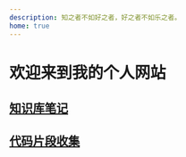 ```yaml
---
description: 知之者不如好之者，好之者不如乐之者。
home: true
---
```

# 欢迎来到我的个人网站

## [知识库笔记](./base/index.md)
## [代码片段收集](./snippets/index.md)
